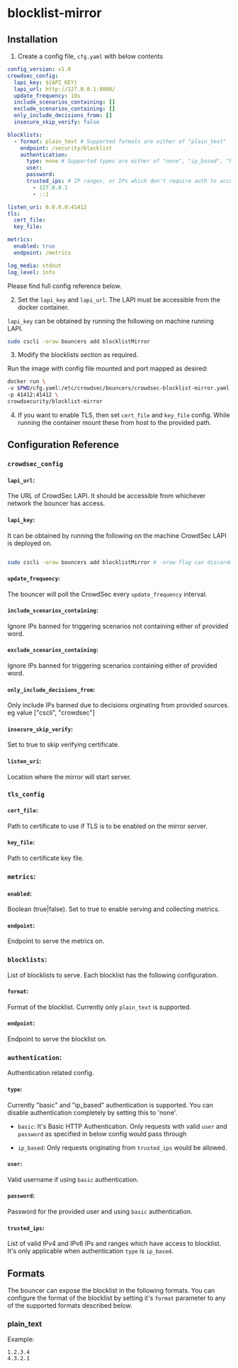 # blocklist-mirror

## Installation

1. Create a config file, `cfg.yaml` with below contents

```yaml
config_version: v1.0
crowdsec_config:
  lapi_key: ${API_KEY}
  lapi_url: http://127.0.0.1:8080/
  update_frequency: 10s
  include_scenarios_containing: []
  exclude_scenarios_containing: []
  only_include_decisions_from: []
  insecure_skip_verify: false

blocklists:
  - format: plain_text # Supported formats are either of "plain_text"
    endpoint: /security/blocklist
    authentication:
      type: none # Supported types are either of "none", "ip_based", "basic"
      user:
      password:
      trusted_ips: # IP ranges, or IPs which don't require auth to access this blocklist
        - 127.0.0.1
        - ::1

listen_uri: 0.0.0.0:41412
tls:
  cert_file:
  key_file:

metrics:
  enabled: true
  endpoint: /metrics

log_media: stdout
log_level: info
```

Please find full config reference below.

2. Set the `lapi_key` and `lapi_url`. The LAPI must be accessible from the docker container.

`lapi_key` can be obtained by running the following on machine running LAPI.
```bash
sudo cscli -oraw bouncers add blocklistMirror
```

3. Modify the blocklists section as required.

Run the image with config file mounted and port mapped as desired:
```bash
docker run \
-v $PWD/cfg.yaml:/etc/crowdsec/bouncers/crowdsec-blocklist-mirror.yaml \
-p 41412:41412 \
crowdsecurity/blocklist-mirror
```

4. If you want to enable TLS, then set `cert_file` and `key_file`  config. While running the container mount these from host to the provided path.


## Configuration Reference

### `crowdsec_config`

#### `lapi_url`:

The URL of CrowdSec LAPI. It should be accessible from whichever network the bouncer has access.

#### `lapi_key`:

It can be obtained by running the following on the machine CrowdSec LAPI is deployed on.
```bash

sudo cscli -oraw bouncers add blocklistMirror # -oraw flag can discarded for human friendly output.

```

#### `update_frequency`:

The bouncer will poll the CrowdSec every `update_frequency` interval.

#### `include_scenarios_containing`:

Ignore IPs banned for triggering scenarios not containing either of provided word.

#### `exclude_scenarios_containing`: 

Ignore IPs banned for triggering scenarios containing either of provided word.


#### `only_include_decisions_from`:

Only include IPs banned due to decisions orginating from provided sources. eg value ["cscli", "crowdsec"]

#### `insecure_skip_verify`:

Set to true to skip verifying certificate.


#### `listen_uri`: 

Location where the mirror will start server.

### `tls_config`

#### `cert_file`:

Path to certificate to use if TLS is to be enabled on the mirror server.

#### `key_file`:

Path to certificate key file.

### `metrics`:

#### `enabled`:

Boolean (true|false). Set to true to enable serving and collecting metrics. 

#### `endpoint`:

Endpoint to serve the metrics on.

### `blocklists`:

List of blocklists to serve. Each blocklist has the following configuration.

#### `format`:

Format of the blocklist. Currently only `plain_text` is supported.

#### `endpoint`:

Endpoint to serve the blocklist on.

### `authentication`:

Authentication related config.

#### `type`:

Currently "basic" and "ip_based" authentication is supported. You can disable authentication completely by setting this to 'none'.

- `basic`: It's Basic HTTP  Authentication. Only requests with valid `user` and `password` as specified in below config would pass through

- `ip_based`: Only requests originating from `trusted_ips` would be allowed. 

#### `user`:

Valid username if using `basic` authentication.

#### `password`:

Password for the provided user and using `basic` authentication.

#### `trusted_ips`:

List of valid IPv4 and IPv6 IPs and ranges which have access to blocklist. It's only applicable when authentication `type` is `ip_based`.

## Formats

The bouncer can expose the blocklist in the following formats. You can configure the format of the blocklist by setting it's `format` parameter to any of the supported formats described below.

### plain_text

Example:

```
1.2.3.4
4.3.2.1
```
